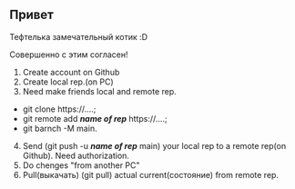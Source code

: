 ## Привет

Тефтелька замечательный котик :D

Совершенно с этим согласен!

1. Create account on Github
2. Create local rep.(on PC)
3. Need make friends local and remote rep. 
+ git clone https://....; 
+ git remote add **_name of rep_** https://....; 
+ git barnch -M main.
4. Send (git push -u **_name of rep_** main) your local rep to a remote rep(on Github). Need authorization.
5. Do chenges "from another PC"
6. Pull(выкачать) (git pull) actual current(состояние) from remote rep.